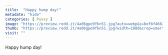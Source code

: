 ```yaml
---
title:  "Happy hump day!"
metadate: "hide"
categories: [ Pussy ]
image: "https://preview.redd.it/4a06gpe9fkn51.jpg?auto=webp&s=befbf466317d264cbd43376829b691777fd894f3"
thumb: "https://preview.redd.it/4a06gpe9fkn51.jpg?width=1080&crop=smart&auto=webp&s=de96ec78876cc3a2a4c064862053c270839f8e48"
visit: ""
---
```

Happy hump day!

